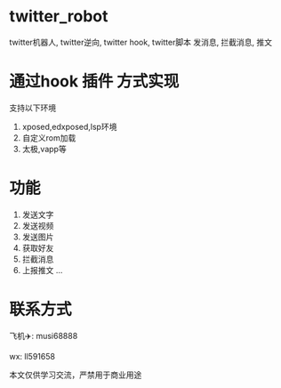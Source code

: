 # twitter_robot
twitter机器人, twitter逆向, twitter hook, twitter脚本 发消息, 拦截消息, 推文



# 通过hook 插件 方式实现 
支持以下环境

1. xposed,edxposed,lsp环境
2. 自定义rom加载
3. 太极,vapp等



# 功能
1. 发送文字
2. 发送视频
3. 发送图片
4. 获取好友
5. 拦截消息
6. 上报推文
   ...


# 联系方式

飞机✈️: musi68888

wx: ll591658

本文仅供学习交流，严禁用于商业用途
